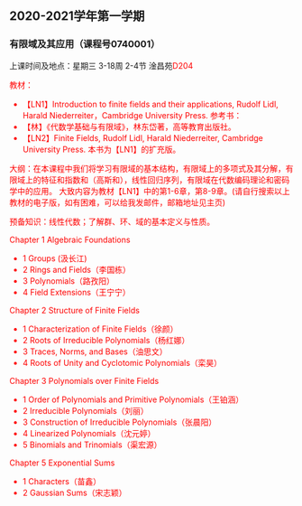 ## 2020-2021学年第一学期
### 有限域及其应用（课程号0740001）

上课时间及地点：星期三	3-18周	2-4节 淦昌苑<font color=Red>D204<font>

教材：
* 【LN1】Introduction to finite fields and their applications, Rudolf Lidl, Harald Niederreiter，Cambridge University Press.
参考书：
* 【林】《代数学基础与有限域》，林东岱著，高等教育出版社。
* 【LN2】Finite Fields, Rudolf Lidl, Harald Niederreiter, Cambridge University Press. 本书为【LN1】的扩充版。

大纲：在本课程中我们将学习有限域的基本结构，有限域上的多项式及其分解，有限域上的特征和指数和（高斯和），线性回归序列，有限域在代数编码理论和密码学中的应用。
大致内容为教材【LN1】中的第1-6章，第8-9章。(请自行搜索以上教材的电子版，如有困难，可以给我发邮件，邮箱地址见主页)

预备知识：线性代数；了解群、环、域的基本定义与性质。

Chapter 1 Algebraic Foundations
* 1 Groups (汲长江)
* 2 Rings and Fields（李国栋）
* 3 Polynomials（路孜阳）
* 4 Field Extensions（王宁宁）

Chapter 2 Structure of Finite Fields
* 1 Characterization of Finite Fields（徐颜）
* 2 Roots of Irreducible Polynomials（杨红娜）
* 3 Traces, Norms, and Bases（油思文）
* 4 Roots of Unity and Cyclotomic Polynomials（栾昊）

Chapter 3 Polynomials over Finite Fields
* 1 Order of Polynomials and Primitive Polynomials（王铂涵）
* 2 Irreducible Polynomials（刘丽）
* 3 Construction of Irreducible Polynomials（张晨阳）
* 4 Linearized Polynomials（沈元婷）
* 5 Binomials and Trinomials（渠宏源）

Chapter 5 Exponential Sums
* 1 Characters（苗鑫）
* 2 Gaussian Sums（宋志颖）
